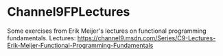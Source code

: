 # Channel9FPLectures
Some exercises from Erik Meijer's lectures on functional programming fundamentals. 
Lectures: https://channel9.msdn.com/Series/C9-Lectures-Erik-Meijer-Functional-Programming-Fundamentals 
